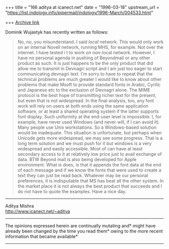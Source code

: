 +++
title = "166 aditya at icanect.net"
date = "1996-03-18"
upstream_url = "https://list.indology.info/pipermail/indology/1996-March/004533.html"

+++
[Archive link](https://list.indology.info/pipermail/indology/1996-March/004533.html)

Dominik Wujastyk <ucgadkw at ucl.ac.uk>  has  recently written as
follows:

>No, no, you misunderstand.  I said *local* network.  This would only
>work on an internal Novell network, running MHS, for example.  Not over
>the internet.
I have tested i t to work on non-local network.
However, I have no personal agenda in pushing of Beyondmail or any
other product as such. It is just happens to be the only product that
did  allow me to transmit in Devnagri script and I am just too eager
to start communicating devnagri text.
>I'm sorry to have to repeat that the technical problems are much greater
I would like to know about other problems that make Msoft to provide
standard fonts in Arabic, Cyrilic and Japanese etc to the exclusion of
Devnagri alone.
>The MIME protocol is the best hope of transmitting richer text for the
>present, but even that is not widespread.  In the final analysis, too,
>any font work will rely on users at both ends using the same
>application software, or at least a shared operating system if the
>latter supports font display.  Such uniformity at the end-user level is
>impossible.  I, for example, have never used Windows (and never will, if
>I can avoid it).  Many people use Unix workstations.  So a Windows-based
>solution would be inadequate.  This situation is unfortunate, but
>perhaps when Unicode gets more widespread, we may see some progress.
That is a long term solution and we must push for it but windows is a
very widespread and easily accessible. Most of can have at least
secondary access to it  at relatively low price just to avail exchange
of data. BTW Beyond mail is also being developed for Apple
environment. What is does, is that it appends the font data at the end
of each message and if we know the fonts that were used to create a
text they can just be read back.
Whatever may be our personal preferences, it is indisputable that MS
has beat all the other system. In the market place it is not always
the best product that succeeds and I do not have to quote the
examples.
Have a nice day. 
---------------
Aditya Mishra  
http://www.icanect.net/~aditya   
***********************************************************
The opinions expressed herein are continually mutating and*
might have already been changed  by the time you read them* 
owing to the more recent information that became available*
***********************************************************




